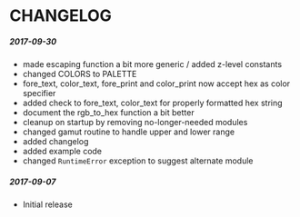 # CHANGELOG

##### 2017-09-30

* made escaping function a bit more generic / added z-level constants
* changed COLORS to PALETTE
* fore_text, color_text, fore_print and color_print now accept hex as color specifier
* added check to fore_text, color_text for properly formatted hex string
* document the rgb_to_hex function a bit better
* cleanup on startup by removing no-longer-needed modules
* changed gamut routine to handle upper and lower range
* added changelog
* added example code
* changed `RuntimeError` exception to suggest alternate module

##### 2017-09-07

* Initial release
